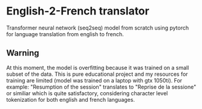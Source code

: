 # English-2-French translator
Transformer neural network (seq2seq) model from scratch using pytorch for language translation from english to french.

## Warning
At this moment, the model is overfitting because it was trained on a small subset of the data. This is pure educational
project and my resources for training are limited (model was trained on a laptop with gtx 1050ti).
For example: "Resumption of the session" translates to "Reprise de la sessione" or similiar which is quite satisfactory, considering 
character level tokenization for both english and french languages.
